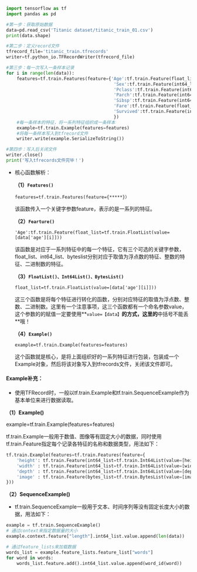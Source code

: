 
```python
import tensorflow as tf
import pandas as pd

#第一步：获取原始数据
data=pd.read_csv('Titanic dataset/titanic_train_01.csv')
print(data.shape)

#第二步：定义record文件
tfrecord_file='titanic_train.tfrecords'
writer=tf.python_io.TFRecordWriter(tfrecord_file)

#第三步：每一次写入一条样本记录
for i in range(len(data)):
    features=tf.train.Features(feature={'Age':tf.train.Feature(float_list=tf.train.FloatList(value=[data['age'][i]])),
                                         'Sex':tf.train.Feature(int64_list=tf.train.Int64List(value=[1 if data['sex'][i]=='male' else 0])),
                                         'Pclass':tf.train.Feature(int64_list=tf.train.Int64List(value=[data['pclass'][i]])),
                                         'Parch':tf.train.Feature(int64_list=tf.train.Int64List(value=[data['parch'][i]])),
                                         'Sibsp':tf.train.Feature(int64_list=tf.train.Int64List(value=[data['sibsp'][i]])),
                                         'Fare':tf.train.Feature(float_list=tf.train.FloatList(value=[data['fare'][i]])),
                                         'Survived':tf.train.Feature(int64_list=tf.train.Int64List(value=[data['survived'][i]]))
                                         })
    #每一条样本的特征，将一系列特征组织成一条样本
    example=tf.train.Example(features=features)
    #将每一条样本写入到tfrecord文件
    writer.write(example.SerializeToString())

#第四步：写入后关闭文件
writer.close()
print('写入tfrecords文件完毕！')
```

* 核心函数解析：

  **（1）`Features()`**

  `features=tf.train.Features(feature={*****}）`

  该函数传入一个关键字参数feature，表示的是一系列的特征。

  **（2）`Fearture()`**

  `'Age':tf.train.Feature(float_list=tf.train.FloatList(value=[data['age'][i]]))`

  该函数是对应于一系列特征中的每一个特征，它有三个可选的关键字参数，float_list、int64_list、byteslist分别对应于取值为浮点数的特征、整数的特征、二进制数的特征。

  **（3）`FloatList()、Int64List()、BytesList()`**

  `float_list=tf.train.FloatList(value=[data['age'][i]]))`

  这三个函数是将每个特征进行转化的函数，分别对应特征的取值为浮点数、整数、二进制数。这里有一个注意事项，这三个函数都有一个命名参数value，这个参数的的赋值一定要使用**`value=【data】`**的方式，这里的**中括号不能丢**哦！

  **（4）`Example()`**

  `example=tf.train.Example(features=features)`

  这个函数就是核心，是将上面组织好的一系列特征进行包装，包装成一个Example对象，然后将该对象写入到tfrecords文件，关闭该文件即可。

#### **Example补充：**

* 使用TFRecord时，一般以tf.train.Example和tf.train.SequenceExample作为基本单位来进行数据读取。

**（1）Example()**

example=tf.train.Example(features=features)

tf.train.Example一般用于数值、图像等有固定大小的数据，同时使用tf.train.Feature指定每个记录各特征的名称和数据类型，用法如下：

```python
tf.train.Example(features=tf.train.Features(feature={
    'height': tf.train.Feature(int64_list=tf.train.Int64List(value=[height])),
    'width' : tf.train.Feature(int64_list=tf.train.Int64List(value=[width])),
    'depth' : tf.train.Feature(int64_list=tf.train.Int64List(value=[depth])),
    'image' : tf.train.Feature(bytes_list=tf.train.BytesList(value=[image]))
}))
```

**（2）SequenceExample()**

* tf.train.SequenceExample一般用于文本、时间序列等没有固定长度大小的数据，用法如下：

```python
example = tf.train.SequenceExample()
# 通过context来指定数据量的大小
example.context.feature["length"].int64_list.value.append(len(data))

# 通过feature_lists来加载数据
words_list = example.feature_lists.feature_list["words"]
for word in words:
    words_list.feature.add().int64_list.value.append(word_id(word))
```